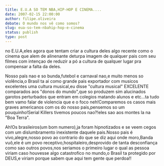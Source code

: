 ```yaml
---
title: E.U.A SO TEM NBA,HIP-HOP E CINEMA....
date: 2007-02-15 22:00:00
author: filipe.oliveira
debate: O mundo nos vê como somos?
slug: eua-so-tem-nbahip-hop-e-cinema
status: publish 
type: post
---
```


no E.U.A,eles agora que tentam criar a cultura deles algo recente como o cinema que alem de alinenante deturpa imagem de qualquer pais com seu filmes com intençao de reduzir a pó a cultura de qualquer lugar pra compensar a falta da deles.  

Nosso país nao e so bunda,futebol e carnaval nao,e muito menos so violência,o Brasil ta ai como grande pais exportador com musicos excelentes uma cultura musical,eu disse "cultura musical" EXCELENTE comparados aos "donos do mundo",que so produzem sim alucinados garotos perturbados que entram em colegios matando alunos e etc...ta tudo bem vamo falar de violencia que e o foco neh!Comparemos os casos mais graves americanos com os do nosso pais,pensemos so um pouquinho!Serial Killers tivemos poucos nao?!eles sao aos montes la na "Boa Terra".  

Ah!Os brasileiros(um bom numero),ja foram hipnotizados e se veem cegos com um dislumbramento inexistente daquele pais.Nosso pais é vivo,alegre,nosso povo ao contrario do que se diz aqui onde moro,Banda vuô,ele é um povo receptivo,hospitaleiro,desprovido de tanta desconfiança como sao outros povos,nos seriamos o primeiro lugar o qual as pessoa viriam caso houvesse algo catastrofico no mundo,o Brasil ta protegido por DEUS,e viriam porque sabem que aqui tem gente que perdoa!!
